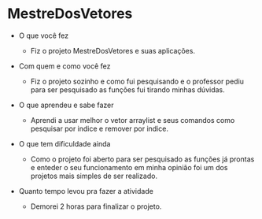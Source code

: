 # MestreDosVetores
- O que você fez
	- Fiz o projeto MestreDosVetores e suas aplicações.

- Com quem e como você fez
	- Fiz o projeto sozinho e como fui pesquisando e o professor pediu para ser pesquisado as funções fui tirando minhas dúvidas.

- O que aprendeu e sabe fazer
	- Aprendi a usar melhor o vetor arraylist e seus comandos como pesquisar por indice e remover por indice.

- O que tem dificuldade ainda
	- Como o projeto foi aberto para ser pesquisado as funções já prontas e enteder o seu funcionamento em minha opinião foi um dos projetos mais simples de ser realizado.

- Quanto tempo levou pra fazer a atividade
	- Demorei 2 horas para finalizar o projeto.